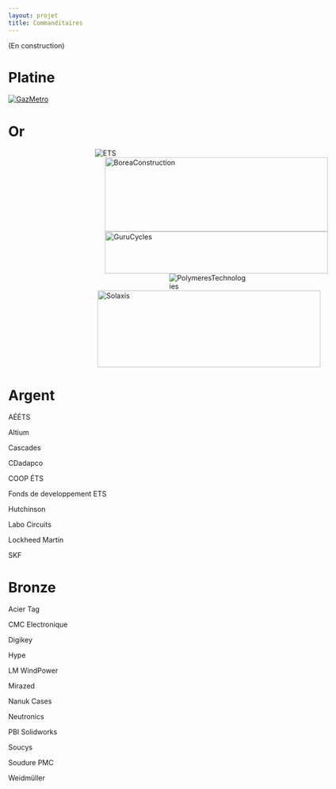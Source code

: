 ```yaml
---
layout: projet
title: Commanditaires
---
```


(En construction)


Platine
==

<a href="http://www.gazmetro.com">
<img borders="0" src="http://www.regionthetford.com/fichiersUpload/actualites/archives/20110418134925Logo-Gaz-Metro_FR_RGB.jpg" alt="GazMetro"></a>



Or
==


<img borders="0" src="http://www.etsmtl.ca/ETS/media/Prive/Accueil/logo_ets.png" hspace="175" alt="ETS">



<img borders="0" src="http://i.imgur.com/1fENIxv.png" hspace="195" width="450" height="150" alt="BoreaConstruction">



<img borders="0" src="http://momentcyclesport.com/images/library/site/guru_banner2_bg_08_p.jpg" hspace="195" width="450" height="85" alt="GuruCycles">



<img borders="0" src="http://repertoiremci.com/files/formidable/logo2-200x140.png" hspace= "325" alt="PolymeresTechnologies">



<img borders="0" src="http://mecano.gme.usherbrooke.ca/~vue/images/logo_commanditaires/logo%20solaxis.PNG" hspace="180" width="450" height="155" alt="Solaxis">



Argent
======
AÉÉTS

Altium

Cascades

CDadapco

COOP ÉTS

Fonds de developpement ETS

Hutchinson

Labo Circuits

Lockheed Martin

SKF


Bronze
======
Acier Tag

CMC Electronique

Digikey

Hype

LM WindPower

Mirazed

Nanuk Cases

Neutronics

PBI Solidworks

Soucys

Soudure PMC

Weidmüller
